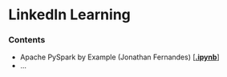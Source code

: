 # LinkedIn Learning


### Contents

* Apache PySpark by Example (Jonathan Fernandes) [[**.ipynb**](https://nbviewer.jupyter.org/github/gritmind/my-review-notes/tree/master/media/class/linkedin_learning/ipynb/apache_pyspark_by_example.ipynb)]
* ...


